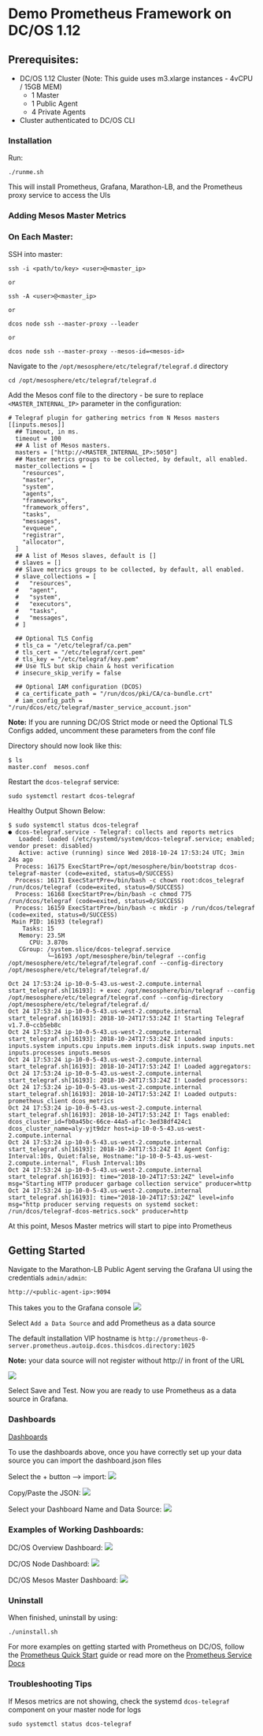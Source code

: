 # Demo Prometheus Framework on DC/OS 1.12

## Prerequisites:
- DC/OS 1.12 Cluster (Note: This guide uses m3.xlarge instances - 4vCPU / 15GB MEM)
	- 1 Master
	- 1 Public Agent
	- 4 Private Agents
- Cluster authenticated to DC/OS CLI

### Installation

Run:
```
./runme.sh
```

This will install Prometheus, Grafana, Marathon-LB, and the Prometheus proxy service to access the UIs


### Adding Mesos Master Metrics

### On Each Master:

SSH into master:
```
ssh -i <path/to/key> <user>@<master_ip>

or 

ssh -A <user>@<master_ip>

or

dcos node ssh --master-proxy --leader

or

dcos node ssh --master-proxy --mesos-id=<mesos-id>
```

Navigate to the `/opt/mesosphere/etc/telegraf/telegraf.d` directory
```
cd /opt/mesosphere/etc/telegraf/telegraf.d
```

Add the Mesos conf file to the directory - be sure to replace `<MASTER_INTERNAL_IP>` parameter in the configuration:
```
# Telegraf plugin for gathering metrics from N Mesos masters
[[inputs.mesos]]
  ## Timeout, in ms.
  timeout = 100
  ## A list of Mesos masters.
  masters = ["http://<MASTER_INTERNAL_IP>:5050"]
  ## Master metrics groups to be collected, by default, all enabled.
  master_collections = [
    "resources",
    "master",
    "system",
    "agents",
    "frameworks",
    "framework_offers",
    "tasks",
    "messages",
    "evqueue",
    "registrar",
    "allocator",
  ]
  ## A list of Mesos slaves, default is []
  # slaves = []
  ## Slave metrics groups to be collected, by default, all enabled.
  # slave_collections = [
  #   "resources",
  #   "agent",
  #   "system",
  #   "executors",
  #   "tasks",
  #   "messages",
  # ]

  ## Optional TLS Config
  # tls_ca = "/etc/telegraf/ca.pem"
  # tls_cert = "/etc/telegraf/cert.pem"
  # tls_key = "/etc/telegraf/key.pem"
  ## Use TLS but skip chain & host verification
  # insecure_skip_verify = false

  ## Optional IAM configuration (DCOS)
  # ca_certificate_path = "/run/dcos/pki/CA/ca-bundle.crt"
  # iam_config_path = "/run/dcos/etc/telegraf/master_service_account.json"
```

**Note:** If you are running DC/OS Strict mode or need the Optional TLS Configs added, uncomment these parameters from the conf file

Directory should now look like this:
```
$ ls
master.conf  mesos.conf
```

Restart the `dcos-telegraf` service:
```
sudo systemctl restart dcos-telegraf
```

Healthy Output Shown Below:
```
$ sudo systemctl status dcos-telegraf
● dcos-telegraf.service - Telegraf: collects and reports metrics
   Loaded: loaded (/etc/systemd/system/dcos-telegraf.service; enabled; vendor preset: disabled)
   Active: active (running) since Wed 2018-10-24 17:53:24 UTC; 3min 24s ago
  Process: 16175 ExecStartPre=/opt/mesosphere/bin/bootstrap dcos-telegraf-master (code=exited, status=0/SUCCESS)
  Process: 16171 ExecStartPre=/bin/bash -c chown root:dcos_telegraf /run/dcos/telegraf (code=exited, status=0/SUCCESS)
  Process: 16168 ExecStartPre=/bin/bash -c chmod 775 /run/dcos/telegraf (code=exited, status=0/SUCCESS)
  Process: 16159 ExecStartPre=/bin/bash -c mkdir -p /run/dcos/telegraf (code=exited, status=0/SUCCESS)
 Main PID: 16193 (telegraf)
    Tasks: 15
   Memory: 23.5M
      CPU: 3.870s
   CGroup: /system.slice/dcos-telegraf.service
           └─16193 /opt/mesosphere/bin/telegraf --config /opt/mesosphere/etc/telegraf/telegraf.conf --config-directory /opt/mesosphere/etc/telegraf/telegraf.d/

Oct 24 17:53:24 ip-10-0-5-43.us-west-2.compute.internal start_telegraf.sh[16193]: + exec /opt/mesosphere/bin/telegraf --config /opt/mesosphere/etc/telegraf/telegraf.conf --config-directory /opt/mesosphere/etc/telegraf/telegraf.d/
Oct 24 17:53:24 ip-10-0-5-43.us-west-2.compute.internal start_telegraf.sh[16193]: 2018-10-24T17:53:24Z I! Starting Telegraf v1.7.0~ccb5eb8c
Oct 24 17:53:24 ip-10-0-5-43.us-west-2.compute.internal start_telegraf.sh[16193]: 2018-10-24T17:53:24Z I! Loaded inputs: inputs.system inputs.cpu inputs.mem inputs.disk inputs.swap inputs.net inputs.processes inputs.mesos
Oct 24 17:53:24 ip-10-0-5-43.us-west-2.compute.internal start_telegraf.sh[16193]: 2018-10-24T17:53:24Z I! Loaded aggregators:
Oct 24 17:53:24 ip-10-0-5-43.us-west-2.compute.internal start_telegraf.sh[16193]: 2018-10-24T17:53:24Z I! Loaded processors:
Oct 24 17:53:24 ip-10-0-5-43.us-west-2.compute.internal start_telegraf.sh[16193]: 2018-10-24T17:53:24Z I! Loaded outputs: prometheus_client dcos_metrics
Oct 24 17:53:24 ip-10-0-5-43.us-west-2.compute.internal start_telegraf.sh[16193]: 2018-10-24T17:53:24Z I! Tags enabled: dcos_cluster_id=fb0a45bc-66ce-44a5-af1c-3ed38df424c1 dcos_cluster_name=aly-yjt9dzr host=ip-10-0-5-43.us-west-2.compute.internal
Oct 24 17:53:24 ip-10-0-5-43.us-west-2.compute.internal start_telegraf.sh[16193]: 2018-10-24T17:53:24Z I! Agent Config: Interval:10s, Quiet:false, Hostname:"ip-10-0-5-43.us-west-2.compute.internal", Flush Interval:10s
Oct 24 17:53:24 ip-10-0-5-43.us-west-2.compute.internal start_telegraf.sh[16193]: time="2018-10-24T17:53:24Z" level=info msg="Starting HTTP producer garbage collection service" producer=http
Oct 24 17:53:24 ip-10-0-5-43.us-west-2.compute.internal start_telegraf.sh[16193]: time="2018-10-24T17:53:24Z" level=info msg="http producer serving requests on systemd socket: /run/dcos/telegraf-dcos-metrics.sock" producer=http
```

At this point, Mesos Master metrics will start to pipe into Prometheus

## Getting Started

Navigate to the Marathon-LB Public Agent serving the Grafana UI using the credentials `admin/admin`:
```
http://<public-agent-ip>:9094
```

This takes you to the Grafana console
![](https://github.com/ably77/dcos-se/blob/master/Prometheus/resources/grafana1.png)

Select `Add a Data Source` and add Prometheus as a data source

The default installation VIP hostname is `http://prometheus-0-server.prometheus.autoip.dcos.thisdcos.directory:1025`

**Note:** your data source will not register without http:// in front of the URL

![](https://github.com/ably77/dcos-se/blob/master/Prometheus/resources/grafana2.png)

Select Save and Test. Now you are ready to use Prometheus as a data source in Grafana.


### Dashboards

[Dashboards](https://github.com/ably77/dcos-se/tree/master/Prometheus/dashboards)

To use the dashboards above, once you have correctly set up your data source you can import the dashboard.json files

Select the + button --> import:
![](https://github.com/ably77/dcos-se/blob/master/Prometheus/resources/import1.png)

Copy/Paste the JSON:
![](https://github.com/ably77/dcos-se/blob/master/Prometheus/resources/import2.png)

Select your Dashboard Name and Data Source:
![](https://github.com/ably77/dcos-se/blob/master/Prometheus/resources/import3.png)

### Examples of Working Dashboards:

DC/OS Overview Dashboard:
![](https://github.com/ably77/dcos-se/blob/master/Prometheus/resources/dashboard1.png)

DC/OS Node Dashboard:
![](https://github.com/ably77/dcos-se/blob/master/Prometheus/resources/dashboard2.png)

DC/OS Mesos Master Dashboard:
![](https://github.com/ably77/dcos-se/blob/master/Prometheus/resources/dashboard3.png)

### Uninstall

When finished, uninstall by using:
```
./uninstall.sh
```

For more examples on getting started with Prometheus on DC/OS, follow the [Prometheus Quick Start](https://docs.mesosphere.com/services/prometheus/0.1.1-2.3.2/quick-start-guide/) guide or read more on the [Prometheus Service Docs](https://docs.mesosphere.com/services/prometheus/0.1.1-2.3.2/)

### Troubleshooting Tips

If Mesos metrics are not showing, check the systemd `dcos-telegraf` component on your master node for logs
```
sudo systemctl status dcos-telegraf
```


